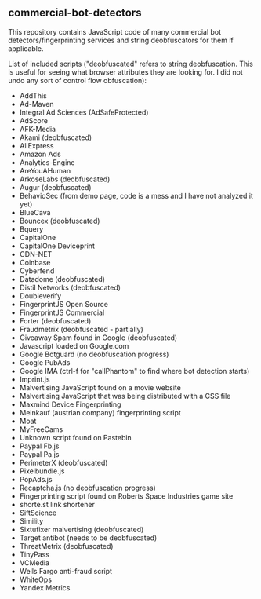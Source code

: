 ## commercial-bot-detectors

This repository contains JavaScript code of many commercial bot detectors/fingerprinting services and string deobfuscators for them if applicable.  

List of included scripts ("deobfuscated" refers to string deobfuscation.  This is useful for seeing what browser attributes they are looking for.  I did not undo any sort of control flow obfuscation):

* AddThis
* Ad-Maven
* Integral Ad Sciences (AdSafeProtected)
* AdScore
* AFK-Media
* Akami (deobfuscated)
* AliExpress
* Amazon Ads
* Analytics-Engine
* AreYouAHuman
* ArkoseLabs (deobfuscated)
* Augur (deobfuscated)
* BehavioSec (from demo page, code is a mess and I have not analyzed it yet)
* BlueCava
* Bouncex (deobfuscated)
* Bquery
* CapitalOne
* CapitalOne Deviceprint
* CDN-NET
* Coinbase
* Cyberfend
* Datadome (deobfuscated)
* Distil Networks (deobfuscated)
* Doubleverify
* FingerprintJS Open Source
* FingerprintJS Commercial
* Forter (deobfuscated)
* Fraudmetrix (deobfuscated - partially)
* Giveaway Spam found in Google (deobfuscated)
* Javascript loaded on Google.com
* Google Botguard (no deobfuscation progress)
* Google PubAds
* Google IMA (ctrl-f for "callPhantom" to find where bot detection starts)
* Imprint.js
* Malvertising JavaScript found on a movie website
* Malvertising JavaScript that was being distributed with a CSS file
* Maxmind Device Fingerprinting
* Meinkauf (austrian company) fingerprinting script
* Moat
* MyFreeCams
* Unknown script found on Pastebin
* Paypal Fb.js
* Paypal Pa.js
* PerimeterX (deobfuscated)
* Pixelbundle.js
* PopAds.js
* Recaptcha.js (no deobfuscation progress)
* Fingerprinting script found on Roberts Space Industries game site
* shorte.st link shortener
* SiftScience
* Simility
* Sixtufixer malvertising (deobfuscated)
* Target antibot (needs to be deobfuscated)
* ThreatMetrix (deobfuscated)
* TinyPass
* VCMedia
* Wells Fargo anti-fraud script
* WhiteOps
* Yandex Metrics
